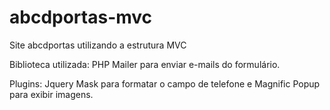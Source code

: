 # abcdportas-mvc
Site abcdportas utilizando a estrutura MVC

Biblioteca utilizada: PHP Mailer para enviar e-mails do formulário.

Plugins: Jquery Mask para formatar o campo de telefone e Magnific Popup para exibir imagens.
